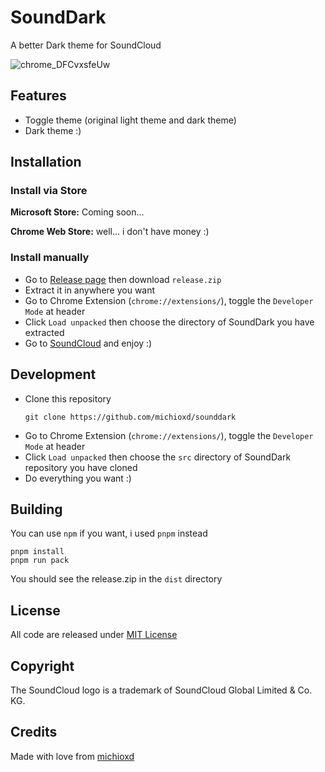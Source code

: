 # SoundDark
A better Dark theme for SoundCloud

![chrome_DFCvxsfeUw](https://github.com/michioxd/sounddark/assets/80969068/91d6168d-01dc-4b65-9ddd-1530defb396b)

## Features

- Toggle theme (original light theme and dark theme)
- Dark theme :)

## Installation

### Install via Store

**Microsoft Store:** Coming soon...

**Chrome Web Store:** well... i don't have money :)

### Install manually

- Go to [Release page](https://github.com/michioxd/sounddark/releases/latest) then download `release.zip`
- Extract it in anywhere you want
- Go to Chrome Extension (`chrome://extensions/`), toggle the `Developer Mode` at header
- Click `Load unpacked` then choose the directory of SoundDark you have extracted
- Go to [SoundCloud](https://soundcloud.com) and enjoy :)

## Development

- Clone this repository
  ```shell
  git clone https://github.com/michioxd/sounddark
  ```
- Go to Chrome Extension (`chrome://extensions/`), toggle the `Developer Mode` at header
- Click `Load unpacked` then choose the `src` directory of SoundDark repository you have cloned
- Do everything you want :)

## Building

You can use `npm` if you want, i used `pnpm` instead

```shell
pnpm install
pnpm run pack
```

You should see the release.zip in the `dist` directory

## License

All code are released under [MIT License](LICENSE)

## Copyright

The SoundCloud logo is a trademark of SoundCloud Global Limited & Co. KG.

## Credits

Made with love from [michioxd](https://github.com/michioxd) 
